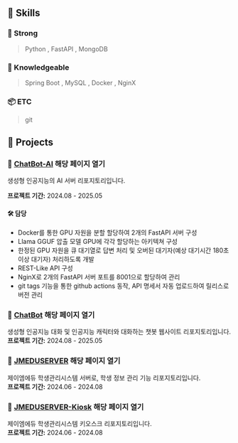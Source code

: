 ## 📑 Skills

### 💪 Strong
> Python , FastAPI , MongoDB


### 🍼 Knowledgeable
> Spring Boot , MySQL , Docker , NginX 


### 📦 ETC
> git


## 📁 Projects
### 🤖 [ChatBot-AI](/portfolio/chatbot-ai) <i class="fas fa-external-link-alt"></i> <span>해당 페이지 열기</span>
생성형 인공지능의 AI 서버 리포지토리입니다.
<br>

**프로젝트 기간:** 2024.08 - 2025.05
<br>

#### 🛠️ **담당**
- Docker를 통한 GPU 자원을 분할 할당하여 2개의 FastAPI 서버 구성
- Llama GGUF 압출 모델 GPU에 각각 할당하는 아키텍쳐 구성
- 한정된 GPU 자원을 큐 대기열로 답변 처리 및 오버된 대기자(예상 대기시간 180초 이상 대기자) 처리하도록 개발
- REST-Like API 구성
- NginX로 2개의 FastAPI 서버 포트를 8001으로 할당하여 관리
- git tags 기능을 통한 github actions 동작, API 명세서 자동 업로드하여 릴리스로 버전 관리 

### 🤖 [ChatBot](/portfolio/chatbot) <i class="fas fa-external-link-alt"></i> <span>해당 페이지 열기</span>
생성형 인공지능 대화 및 인공지능 캐릭터와 대화하는 챗봇 웹사이트 리포지토리입니다.
<br>
**프로젝트 기간:** 2024.08 - 2025.05

### 🏫 [JMEDUSERVER](/portfolio/JMEDUSERVER) <i class="fas fa-external-link-alt"></i> <span>해당 페이지 열기</span>
제이엠에듀 학생관리시스템 서버로, 학생 정보 관리 기능 리포지토리입니다.
<br>
**프로젝트 기간:** 2024.06 - 2024.08

### 🏫 [JMEDUSERVER-Kiosk](/portfolio/ClassLinker) <i class="fas fa-external-link-alt"></i> <span>해당 페이지 열기</span>
제이엠에듀 학생관리시스템 키오스크 리포지토리입니다.
<br>
**프로젝트 기간:** 2024.06 - 2024.08

<br><br>